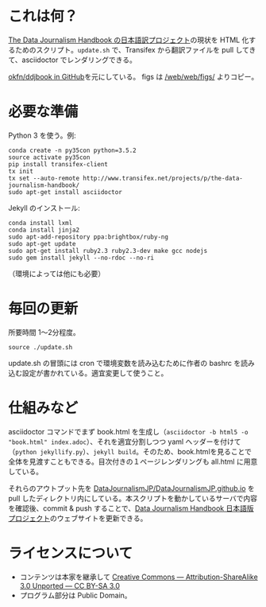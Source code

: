 # これは何？

[The Data Journalism Handbook の日本語訳プロジェクト](https://www.transifex.com/liliana.bounegru/the-data-journalism-handbook/language/ja_JP/)の現状を HTML 化するためのスクリプト。`update.sh` で、Transifex から翻訳ファイルを pull してきて、asciidoctor でレンダリングできる。

[okfn/ddjbook in GitHub](https://github.com/okfn/ddjbook/)を元にしている。
figs は [/web/web/figs/](https://github.com/okfn/ddjbook/tree/web/web/figs/) よりコピー。

# 必要な準備

Python 3 を使う。例:

```
conda create -n py35con python=3.5.2
source activate py35con
pip install transifex-client
tx init
tx set --auto-remote http://www.transifex.net/projects/p/the-data-journalism-handbook/
sudo apt-get install asciidoctor
```

Jekyll のインストール:

```
conda install lxml
conda install jinja2
sudo apt-add-repository ppa:brightbox/ruby-ng
sudo apt-get update
sudo apt-get install ruby2.3 ruby2.3-dev make gcc nodejs
sudo gem install jekyll --no-rdoc --no-ri
```

（環境によっては他にも必要）

# 毎回の更新

所要時間 1～2分程度。

```
source ./update.sh
```

update.sh の冒頭には cron で環境変数を読み込むために作者の bashrc を読み込む設定が書かれている。適宜変更して使うこと。

# 仕組みなど

asciidoctor コマンドでまず book.html を生成し（`asciidoctor -b html5 -o "book.html" index.adoc`）、それを適宜分割しつつ yaml ヘッダーを付けて（`python jekyllify.py`）、`jekyll build`。そのため、book.htmlを見ることで全体を見渡すこともできる。目次付きの１ページレンダリングも all.html に用意している。

それらのアウトプット先を [DataJournalismJP/DataJournalismJP.github.io](https://github.com/DataJournalismJP/DataJournalismJP.github.io) を pull したディレクトリ内にしている。本スクリプトを動かしているサーバで内容を確認後、commit & push することで、[Data Journalism Handbook 日本語版プロジェクト](http://datajournalismjp.github.io/)のウェブサイトを更新できる。

# ライセンスについて

- コンテンツは本家を継承して [Creative Commons — Attribution-ShareAlike 3.0 Unported — CC BY-SA 3.0](http://creativecommons.org/licenses/by-sa/3.0/)
- プログラム部分は Public Domain。
